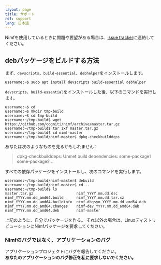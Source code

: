 ```yaml
---
layout: page
title: サポート
ref: support
lang: 日本語
---
```


Nimfを使用しているときに問題や要望がある場合は、[issue tracker](https://github.com/cogniti/nimf/issues)に連絡してください。

## debパッケージをビルドする方法

まず、`devscripts`、`build-essential`、`debhelper`をインストールします。

```
username:~$ sudo apt install devscripts build-essential debhelper
```

`devscripts`、`build-essential`をインストールした後、以下のコマンドを実行します。

```
username:~$ cd
username:~$ mkdir tmp-build
username:~$ cd tmp-build
username:~/tmp-build$ wget https://github.com/cogniti/nimf/archive/master.tar.gz
username:~/tmp-build$ tar zxf master.tar.gz
username:~/tmp-build$ cd nimf-master
username:~/tmp-build/nimf-master$ dpkg-checkbuilddeps
```

あなたは次のようなものを見るかもしれません：

> dpkg-checkbuilddeps: Unmet build dependencies: some-package1 some-package2 ...

すべての依存パッケージをインストールし、次のコマンドを実行します。

```
username:~/tmp-build/nimf-master$ debuild
username:~/tmp-build/nimf-master$ cd ..
username:~/tmp-build$ ls
master.tar.gz                    nimf_YYYY.mm.dd.dsc
nimf_YYYY.mm.dd_amd64.build      nimf_YYYY.mm.dd.tar.xz
nimf_YYYY.mm.dd_amd64.buildinfo  nimf-dbgsym_YYYY.mm.dd_amd64.deb
nimf_YYYY.mm.dd_amd64.changes    nimf-dev_YYYY.mm.dd_amd64.deb
nimf_YYYY.mm.dd_amd64.deb        nimf-master
```

上記のように、自分でパッケージを作る。 それ以外の場合は、LinuxディストリビューションにNimfパッケージを要求してください。

### Nimfのバグではなく、アプリケーションのバグ

アプリケーションプロジェクトにバグを報告してください。  
**あなたのアプリケーションのバグ修正を私に要求しないでください。**
